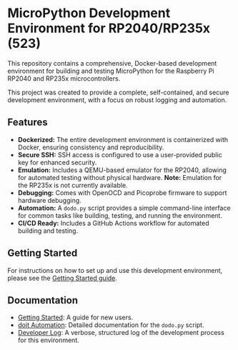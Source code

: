 # MicroPython Development Environment for RP2040/RP235x (523)

This repository contains a comprehensive, Docker-based development environment for building and testing MicroPython for the Raspberry Pi RP2040 and RP235x microcontrollers.

This project was created to provide a complete, self-contained, and secure development environment, with a focus on robust logging and automation.

## Features

- **Dockerized:** The entire development environment is containerized with Docker, ensuring consistency and reproducibility.
- **Secure SSH:** SSH access is configured to use a user-provided public key for enhanced security.
- **Emulation:** Includes a QEMU-based emulator for the RP2040, allowing for automated testing without physical hardware. **Note:** Emulation for the RP235x is not currently available.
- **Debugging:** Comes with OpenOCD and Picoprobe firmware to support hardware debugging.
- **Automation:** A `dodo.py` script provides a simple command-line interface for common tasks like building, testing, and running the environment.
- **CI/CD Ready:** Includes a GitHub Actions workflow for automated building and testing.

## Getting Started

For instructions on how to set up and use this development environment, please see the [Getting Started guide](Jules/getting_started.md).

## Documentation

- [Getting Started](Jules/getting_started.md): A guide for new users.
- [doit Automation](Jules/doit.md): Detailed documentation for the `dodo.py` script.
- [Developer Log](Jules/devlog.md): A verbose, structured log of the development process for this environment.
